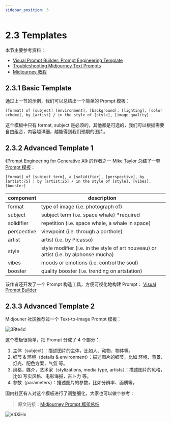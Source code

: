 ```yaml
---
sidebar_position: 3
---
```


# 2.3 Templates
本节主要参考资料：
- [Visual Prompt Builder: Prompt Engineering Template](https://docs.google.com/spreadsheets/d/1-snKDn38-KypoYCk9XLPg799bHcNFSBAVu2HVvFEAkA/edit#gid=0)
- [Troubleshooting Midjourney Text Prompts](https://docs.google.com/document/d/e/2PACX-1vRHOxyEb-ERGi-BdZM8Z_piEP54m4HwO0z8scjmEurEp2UZVA6rFxvyKd15elYVHUWfP1oSA4CQFwxr/pub?utm_source=docs.google.com&utm_medium=tutorial&utm_campaign=midjourney)
- [Midjourney 教程](https://learningprompt.wiki/docs/midjourney-learning-path)


## 2.3.1 Basic Template
通过上一节的示例，我们可以总结出一个简单的 Prompt 模板：
```
[format] of [subject] [environment], [background], [lighting], [color scheme], by [artist] / in the style of [style], [image quality].
```
这个模板中只有 format, subject 是必须的，其他都是可选的，我们可以根据需要自由组合，内容越详细，越能得到我们预期的图片。


## 2.3.2 Advanced Template 1
[《Prompt Engineering for Generative AI》](https://www.oreilly.com/library/view/prompt-engineering-for/9781098153427/) 的作者之一 [Mike Taylor](https://twitter.com/hammer_mt) 总结了一套 [Prompt 模板](https://docs.qq.com/sheet/DTFNLSFBmVlhRZG13?tab=000001)：

```
[format] of [subject term], a [solidifier], [perspective], by [artist:75] | by [artist:25] / in the style of [style], [vibes],[booster]
```

| component | description |
| --- | --- |
| format | type of image (i.e. photograph of) |
| subject | subject term (i.e. space whale) *required |
| solidifier | repetition (i.e. space whale, a whale in space) |
| perspective | viewpoint (i.e. through a porthole) |
| artist | artist (i.e. by Picasso) |
| style | style modifier (i.e. in the style of art nouveau) or artist (i.e. by alphonse mucha) |
| vibes | moods or emotions (i.e. control the soul) |
| booster | quality booster (i.e. trending on artstation) |

该作者还开发了一个 Prompt 构造工具，方便可视化地构建 Prompt：
[Visual Prompt Builder](https://tools.saxifrage.xyz/prompt)


## 2.3.3 Advanced Template 2
Midjouner 社区推荐过一个 Text-to-Image Prompt 模板：

![3Rte4d](https://bytememo-1251943639.file.myqcloud.com/img/20230713/3Rte4d.png)

这个模板很简单，把 Prompt 分成了 4 个部分：
1. 主体（subject）：描述图片的主体，比如人、动物、物体等。
2. 细节 & 环境（details & environment）：描述图片的细节，比如 环境，背景、灯光、配色方案，气氛 等。
3. 风格，媒介，艺术家（stylizations, media type, artists）：描述图片的风格，比如 写实风格、电影海报，吉卜力 等。
4. 参数（parameters）：描述图片的参数，比如分辨率、画质等。

国内社区有人对这个模板进行了调整细化，大家也可以做个参考：
> 原文链接：[Midjourney Prompt 框架总结](https://learningprompt.wiki/docs/midjourney/mj-tutorial-text-prompt/framework-summary)

![V4XiHx](https://bytememo-1251943639.file.myqcloud.com/img/20230714/V4XiHx.png)
